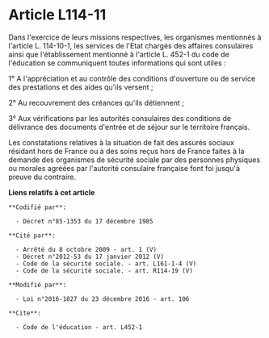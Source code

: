 # Article L114-11

Dans l'exercice de leurs missions respectives, les organismes mentionnés à l'article L. 114-10-1, les services de l'Etat
chargés des affaires consulaires ainsi que l'établissement mentionné à l'article L. 452-1 du code de l'éducation se
communiquent toutes informations qui sont utiles : 

1° A l'appréciation et au contrôle des conditions d'ouverture ou de service des prestations et des aides qu'ils versent ; 

2° Au recouvrement des créances qu'ils détiennent ; 

3° Aux vérifications par les autorités consulaires des conditions de délivrance des documents d'entrée et de séjour sur le
territoire français. 

Les constatations relatives à la situation de fait des assurés sociaux résidant hors de France ou à des soins reçus hors de
France faites à la demande des organismes de sécurité sociale par des personnes physiques ou morales agréées par l'autorité
consulaire française font foi jusqu'à preuve du contraire.

**Liens relatifs à cet article**

	**Codifié par**:

	  - Décret n°85-1353 du 17 décembre 1985

	**Cité par**:

	  - Arrêté du 8 octobre 2009 - art. 1 (V)
	  - Décret n°2012-53 du 17 janvier 2012 (V)
	  - Code de la sécurité sociale. - art. L161-1-4 (V)
	  - Code de la sécurité sociale. - art. R114-19 (V)

	**Modifié par**:

	  - Loi n°2016-1827 du 23 décembre 2016 - art. 106

	**Cite**:

	  - Code de l'éducation - art. L452-1
